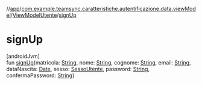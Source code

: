 //[app](../../../index.md)/[com.example.teamsync.caratteristiche.autentificazione.data.viewModel](../index.md)/[ViewModelUtente](index.md)/[signUp](sign-up.md)

# signUp

[androidJvm]\
fun [signUp](sign-up.md)(matricola: [String](https://kotlinlang.org/api/latest/jvm/stdlib/kotlin/-string/index.html), nome: [String](https://kotlinlang.org/api/latest/jvm/stdlib/kotlin/-string/index.html), cognome: [String](https://kotlinlang.org/api/latest/jvm/stdlib/kotlin/-string/index.html), email: [String](https://kotlinlang.org/api/latest/jvm/stdlib/kotlin/-string/index.html), dataNascita: [Date](https://developer.android.com/reference/kotlin/java/util/Date.html), sesso: [SessoUtente](../../com.example.teamsync.caratteristiche.autentificazione.data.model/-sesso-utente/index.md), password: [String](https://kotlinlang.org/api/latest/jvm/stdlib/kotlin/-string/index.html), confermaPassword: [String](https://kotlinlang.org/api/latest/jvm/stdlib/kotlin/-string/index.html))
